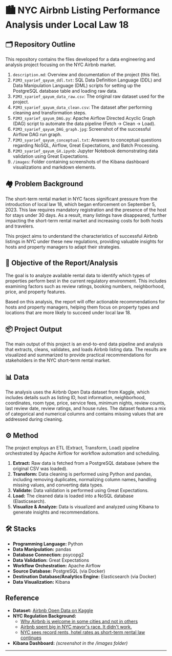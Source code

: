 # 🏙️ NYC Airbnb Listing Performance Analysis under Local Law 18

## 🗂 Repository Outline

This repository contains the files developed for a data engineering and analysis project focusing on the NYC Airbnb market.

1. `description.md`: Overview and documentation of the project (this file).
1. `P2M3_syarief_qayum_ddl.txt`: SQL Data Definition Language (DDL) and Data Manipulation Language (DML) scripts for setting up the PostgreSQL database table and loading raw data.
1. `P2M3_syarief_qayum_data_raw.csv`: The original raw dataset used for the project.
1. `P2M3_syarief_qayum_data_clean.csv`: The dataset after performing cleaning and transformation steps.
1. `P2M3_syarief_qayum_DAG.py`: Apache Airflow Directed Acyclic Graph (DAG) script to automate the data pipeline (Fetch -> Clean -> Load).
1. `P2M3_syarief_qayum_DAG_graph.jpg`: Screenshot of the successful Airflow DAG run graph.
1. `P2M3_syarief_qayum_conceptual.txt`: Answers to conceptual questions regarding NoSQL, Airflow, Great Expectations, and Batch Processing.
1. `P2M3_syarief_qayum_GX.ipynb`: Jupyter Notebook demonstrating data validation using Great Expectations.
1. `/images`: Folder containing screenshots of the Kibana dashboard visualizations and markdown elements.

## 🏘️ Problem Background

The short-term rental market in NYC faces significant pressure from the introduction of local law 18, which began enforcement on September 5, 2023. This law requires mandatory registration and the presence of the host for stays under 30 days. As a result, many listings have disappeared, further impacting the short-term rental market and increasing costs for both hosts and travelers.

This project aims to understand the characteristics of successful Airbnb listings in NYC under these new regulations, providing valuable insights for hosts and property managers to adapt their strategies.

## 🎯 Objective of the Report/Analysis

The goal is to analyze available rental data to identify which types of properties perform best in the current regulatory environment. This includes examining factors such as review ratings, booking numbers, neighborhood, price, and property features.

Based on this analysis, the report will offer actionable recommendations for hosts and property managers, helping them focus on property types and locations that are more likely to succeed under local law 18.

## 📦 Project Output

The main output of this project is an end-to-end data pipeline and analysis that extracts, cleans, validates, and loads Airbnb listing data. The results are visualized and summarized to provide practical recommendations for stakeholders in the NYC short-term rental market.

## 📊 Data

The analysis uses the Airbnb Open Data dataset from Kaggle, which includes details such as listing ID, host information, neighborhood, coordinates, room type, price, service fees, minimum nights, review counts, last review date, review ratings, and house rules. The dataset features a mix of categorical and numerical columns and contains missing values that are addressed during cleaning.

## ⚙️ Method

The project employs an ETL (Extract, Transform, Load) pipeline orchestrated by Apache Airflow for workflow automation and scheduling.

1. **Extract:** Raw data is fetched from a PostgreSQL database (where the original CSV was loaded).
1. **Transform:** Data cleaning is performed using Python and pandas, including removing duplicates, normalizing column names, handling missing values, and converting data types.
1. **Validate:** Data validation is performed using Great Expectations.
1. **Load:** The cleaned data is loaded into a NoSQL database (Elasticsearch).
1. **Visualize & Analyze:** Data is visualized and analyzed using Kibana to generate insights and recommendations.

## 🛠️ Stacks

- **Programming Language:** Python
- **Data Manipulation:** pandas
- **Database Connection:** psycopg2
- **Data Validation:** Great Expectations
- **Workflow Orchestration:** Apache Airflow
- **Source Database:** PostgreSQL (via Docker)
- **Destination Database/Analytics Engine:** Elasticsearch (via Docker)
- **Data Visualization:** Kibana

## Reference
*   **Dataset:** [Airbnb Open Data on Kaggle](http://kaggle.com/datasets/arianazmoudeh/airbnbopendata/data)
*   **NYC Regulation Background:**
    *   [Why Airbnb is welcome in some cities and not in others](https://theconversation.com/why-airbnb-is-welcome-in-some-cities-and-not-in-others-67977)
    *   [Airbnb spent big in NYC mayor's race. It didn't work.](https://www.independent.co.uk/news/world/americas/us-politics/airbnb-super-pac-nyc-mayor-b2767428.html)
    *   [NYC sees record rents, hotel rates as short-term rental law continues](https://news.airbnb.com/nyc-sees-record-rents-hotel-rates-as-short-term-rental-law-continues/?utm_source=google&utm_medium=cpc&utm_campaign=se-bnb21-se-trfc-us-srch-en-search-SPM-40E8057F&c=.pi0.pk21839625089_178512513006&gad_source=1&gad_campaignid=21839625089&gbraid=0AAAAADQe07eiGdjXcc2wfsZdsofh1WkEY&gclid=CjwKCAjwsZPDBhBWEiwADuO6y8ippRjhVaFBKj2JpMzvdmckmVItJojn9m6v3Bgtp3vaeWjH_ewhJhoCvOoQAvD_BwE)
*   **Kibana Dashboard:** *(screenshot in the /images folder)*

---

